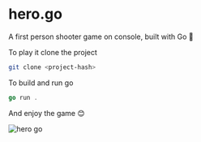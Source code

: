 # hero.go
A first person shooter game on console, built with Go 💙

To play it clone the project
```bash
git clone <project-hash>
```

To build and run go
```go
go run .
```

And enjoy the game 😊

![hero go](https://github.com/barisbll/hero.go/assets/40062673/6bdcac5d-2685-4401-aab4-249d23b7aa46)



